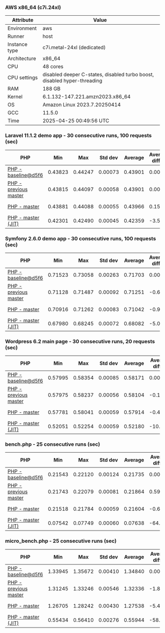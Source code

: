 ### AWS x86_64 (c7i.24xl)

|  Attribute    |     Value      |
|---------------|----------------|
| Environment   |aws|
| Runner        |host|
| Instance type |c7i.metal-24xl (dedicated)|
| Architecture  |x86_64
| CPU           |48 cores|
| CPU settings  |disabled deeper C-states, disabled turbo boost, disabled hyper-threading|
| RAM           |188 GB|
| Kernel        |6.1.132-147.221.amzn2023.x86_64|
| OS            |Amazon Linux 2023.7.20250414|
| GCC           |11.5.0|
| Time          |2025-04-25 00:49:56 UTC|

### Laravel 11.1.2 demo app - 30 consecutive runs, 100 requests (sec)

|     PHP     |     Min     |     Max     |    Std dev   |   Average  |  Average diff % |   Median   | Median diff % |     Memory    |
|-------------|-------------|-------------|--------------|------------|-----------------|------------|---------------|---------------|
|[PHP - baseline@d5f6](https://github.com/php/php-src/commit/d5f6e56610)|0.43823|0.44247|0.00073|0.43901|0.00%|0.43883|0.00%|41.84 MB|
|[PHP - previous master](https://github.com/php/php-src/commit/4f3244351d)|0.43815|0.44097|0.00058|0.43901|0.00%|0.43887|0.01%|41.98 MB|
|[PHP - master](https://github.com/php/php-src/commit/6c09c167ef)|0.43881|0.44088|0.00055|0.43966|0.15%|0.43954|0.16%|41.98 MB|
|[PHP - master (JIT)](https://github.com/php/php-src/commit/6c09c167ef)|0.42301|0.42490|0.00045|0.42359|-3.51%|0.42351|-3.49%|50.85 MB|

### Symfony 2.6.0 demo app - 30 consecutive runs, 100 requests (sec)

|     PHP     |     Min     |     Max     |    Std dev   |   Average  |  Average diff % |   Median   | Median diff % |     Memory    |
|-------------|-------------|-------------|--------------|------------|-----------------|------------|---------------|---------------|
|[PHP - baseline@d5f6](https://github.com/php/php-src/commit/d5f6e56610)|0.71523|0.73058|0.00263|0.71703|0.00%|0.71650|0.00%|37.50 MB|
|[PHP - previous master](https://github.com/php/php-src/commit/4f3244351d)|0.71128|0.71487|0.00092|0.71251|-0.63%|0.71236|-0.58%|37.63 MB|
|[PHP - master](https://github.com/php/php-src/commit/6c09c167ef)|0.70916|0.71262|0.00083|0.71042|-0.92%|0.71029|-0.87%|37.63 MB|
|[PHP - master (JIT)](https://github.com/php/php-src/commit/6c09c167ef)|0.67980|0.68245|0.00072|0.68082|-5.05%|0.68071|-4.99%|44.60 MB|

### Wordpress 6.2 main page - 30 consecutive runs, 20 requests (sec)

|     PHP     |     Min     |     Max     |    Std dev   |   Average  |  Average diff % |   Median   | Median diff % |     Memory    |
|-------------|-------------|-------------|--------------|------------|-----------------|------------|---------------|---------------|
|[PHP - baseline@d5f6](https://github.com/php/php-src/commit/d5f6e56610)|0.57995|0.58354|0.00085|0.58171|0.00%|0.58172|0.00%|43.05 MB|
|[PHP - previous master](https://github.com/php/php-src/commit/4f3244351d)|0.57975|0.58237|0.00056|0.58104|-0.12%|0.58097|-0.13%|43.03 MB|
|[PHP - master](https://github.com/php/php-src/commit/6c09c167ef)|0.57781|0.58041|0.00059|0.57914|-0.44%|0.57904|-0.46%|43.03 MB|
|[PHP - master (JIT)](https://github.com/php/php-src/commit/6c09c167ef)|0.52051|0.52254|0.00059|0.52180|-10.30%|0.52212|-10.25%|62.14 MB|

### bench.php - 25 consecutive runs (sec)

|     PHP     |     Min     |     Max     |    Std dev   |   Average  |  Average diff % |   Median   | Median diff % |     Memory    |
|-------------|-------------|-------------|--------------|------------|-----------------|------------|---------------|---------------|
|[PHP - baseline@d5f6](https://github.com/php/php-src/commit/d5f6e56610)|0.21543|0.22120|0.00124|0.21735|0.00%|0.21703|0.00%|26.22 MB|
|[PHP - previous master](https://github.com/php/php-src/commit/4f3244351d)|0.21743|0.22079|0.00081|0.21864|0.59%|0.21863|0.74%|26.24 MB|
|[PHP - master](https://github.com/php/php-src/commit/6c09c167ef)|0.21518|0.21784|0.00059|0.21604|-0.60%|0.21604|-0.46%|26.24 MB|
|[PHP - master (JIT)](https://github.com/php/php-src/commit/6c09c167ef)|0.07542|0.07749|0.00060|0.07638|-64.86%|0.07637|-64.81%|27.40 MB|

### micro_bench.php - 25 consecutive runs (sec)

|     PHP     |     Min     |     Max     |    Std dev   |   Average  |  Average diff % |   Median   | Median diff % |     Memory    |
|-------------|-------------|-------------|--------------|------------|-----------------|------------|---------------|---------------|
|[PHP - baseline@d5f6](https://github.com/php/php-src/commit/d5f6e56610)|1.33945|1.35672|0.00410|1.34840|0.00%|1.34829|0.00%|20.48 MB|
|[PHP - previous master](https://github.com/php/php-src/commit/4f3244351d)|1.31245|1.33246|0.00546|1.32336|-1.86%|1.32231|-1.93%|20.50 MB|
|[PHP - master](https://github.com/php/php-src/commit/6c09c167ef)|1.26705|1.28242|0.00430|1.27538|-5.42%|1.27490|-5.44%|20.50 MB|
|[PHP - master (JIT)](https://github.com/php/php-src/commit/6c09c167ef)|0.55434|0.56410|0.00276|0.55944|-58.51%|0.55982|-58.48%|21.82 MB|
